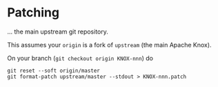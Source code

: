 # Patching
... the main upstream git repository.

This assumes your `origin` is a fork of `upstream` (the main Apache Knox).

On your branch (`git checkout origin KNOX-nnn`) do

```
git reset --soft origin/master
git format-patch upstream/master --stdout > KNOX-nnn.patch
```
